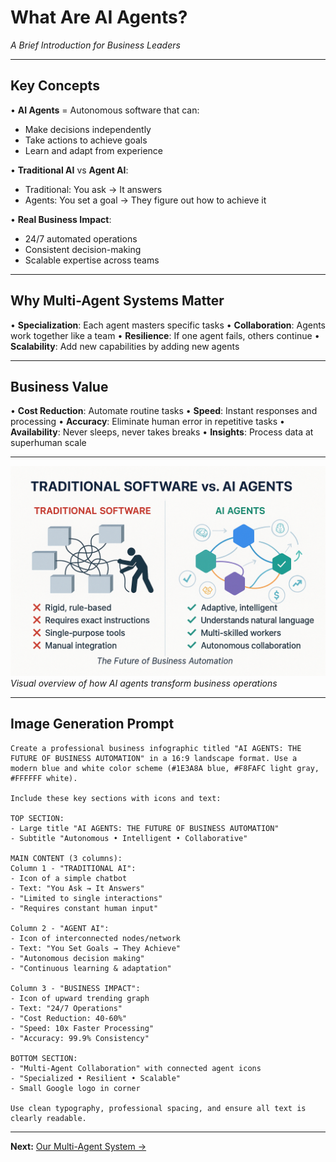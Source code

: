 # What Are AI Agents?
*A Brief Introduction for Business Leaders*

---

## Key Concepts

• **AI Agents** = Autonomous software that can:
  - Make decisions independently
  - Take actions to achieve goals
  - Learn and adapt from experience

• **Traditional AI** vs **Agent AI**:
  - Traditional: You ask → It answers
  - Agents: You set a goal → They figure out how to achieve it

• **Real Business Impact**:
  - 24/7 automated operations
  - Consistent decision-making
  - Scalable expertise across teams

---

## Why Multi-Agent Systems Matter

• **Specialization**: Each agent masters specific tasks
• **Collaboration**: Agents work together like a team
• **Resilience**: If one agent fails, others continue
• **Scalability**: Add new capabilities by adding new agents

---

## Business Value

• **Cost Reduction**: Automate routine tasks
• **Speed**: Instant responses and processing
• **Accuracy**: Eliminate human error in repetitive tasks
• **Availability**: Never sleeps, never takes breaks
• **Insights**: Process data at superhuman scale

---

![AI Agents Overview](assets/agentsoverview.png)
*Visual overview of how AI agents transform business operations*

---

## Image Generation Prompt
```
Create a professional business infographic titled "AI AGENTS: THE FUTURE OF BUSINESS AUTOMATION" in a 16:9 landscape format. Use a modern blue and white color scheme (#1E3A8A blue, #F8FAFC light gray, #FFFFFF white).

Include these key sections with icons and text:

TOP SECTION:
- Large title "AI AGENTS: THE FUTURE OF BUSINESS AUTOMATION"
- Subtitle "Autonomous • Intelligent • Collaborative"

MAIN CONTENT (3 columns):
Column 1 - "TRADITIONAL AI":
- Icon of a simple chatbot
- Text: "You Ask → It Answers"
- "Limited to single interactions"
- "Requires constant human input"

Column 2 - "AGENT AI":
- Icon of interconnected nodes/network
- Text: "You Set Goals → They Achieve"
- "Autonomous decision making"
- "Continuous learning & adaptation"

Column 3 - "BUSINESS IMPACT":
- Icon of upward trending graph
- Text: "24/7 Operations"
- "Cost Reduction: 40-60%"
- "Speed: 10x Faster Processing"
- "Accuracy: 99.9% Consistency"

BOTTOM SECTION:
- "Multi-Agent Collaboration" with connected agent icons
- "Specialized • Resilient • Scalable"
- Small Google logo in corner

Use clean typography, professional spacing, and ensure all text is clearly readable.
```

---

**Next:** [Our Multi-Agent System →](02-our-multi-agent-system.md) 
